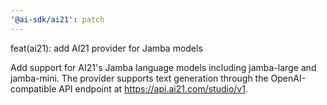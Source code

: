 ```yaml
---
'@ai-sdk/ai21': patch
---
```


feat(ai21): add AI21 provider for Jamba models

Add support for AI21's Jamba language models including jamba-large and jamba-mini. The provider supports text generation through the OpenAI-compatible API endpoint at https://api.ai21.com/studio/v1.
